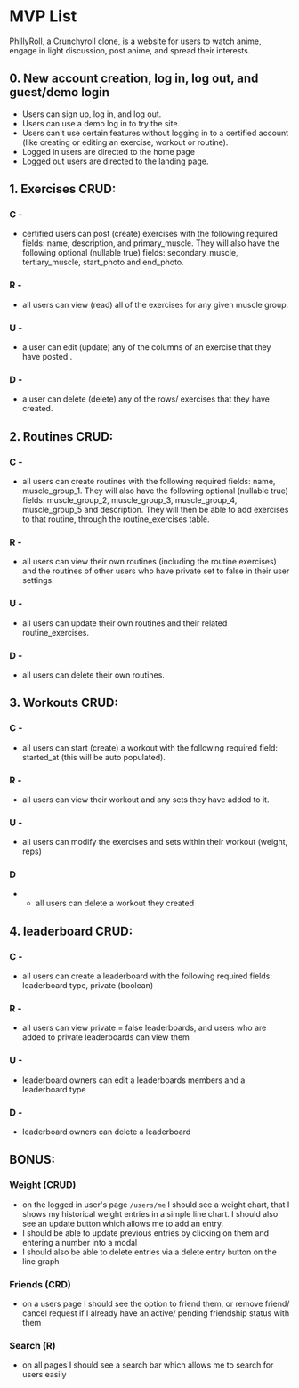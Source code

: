 # MVP List

PhillyRoll, a Crunchyroll clone, is a website for users to watch anime, engage in light discussion, post anime, and spread their interests.

## 0. New account creation, log in, log out, and guest/demo login

* Users can sign up, log in, and log out.
* Users can use a demo log in to try the site.
* Users can't use certain features without logging in to a certified account (like creating or editing an exercise, workout or routine).
* Logged in users are directed to the home page
* Logged out users are directed to the landing page.

## 1. Exercises CRUD:

### C -
* certified users can post (create) exercises with the following required fields: name, description, and primary_muscle. They will also have the following optional (nullable true) fields: secondary_muscle, tertiary_muscle, start_photo and end_photo.

### R -
 *  all users can view (read) all of the exercises for any given muscle group.

### U -
* a user can edit (update) any of the columns of an exercise that they have posted .

### D -
* a user can delete (delete) any of the rows/ exercises that they have created.

## 2. Routines CRUD:

### C -
* all users can create routines with the following required fields: name, muscle_group_1. They will also have the following optional (nullable true) fields: muscle_group_2, muscle_group_3, muscle_group_4, muscle_group_5 and description. They will then be able to add exercises to that routine, through the routine_exercises table.

### R -
* all users can view their own routines (including the routine exercises) and the routines of other users who have private set to false in their user settings.

### U -
* all users can update their own routines and their related routine_exercises.

### D -
* all users can delete their own routines.

## 3. Workouts CRUD:

### C -
* all users can start (create) a workout with the following required field: started_at (this will be auto populated).

### R -
* all users can view their workout and any sets they have added to it.

### U -
* all users can modify the exercises and sets within their workout (weight, reps)

### D
* - all users can delete a workout they created

## 4. leaderboard CRUD:

### C -
* all users can create a leaderboard with the following required fields: leaderboard type, private (boolean)

### R -
* all users can view private = false leaderboards, and users who are added to private leaderboards can view them

### U -
* leaderboard owners can edit a leaderboards members and a leaderboard type

### D -
* leaderboard owners can delete a leaderboard

## BONUS:

### Weight (CRUD)
  * on the logged in user's page `/users/me` I should see a weight chart, that I shows my historical weight entries in a simple line chart. I should also see an update button which allows me to add an entry.
  * I should be able to update previous entries by clicking on them and entering a number into a modal
  * I should also be able to delete entries via a delete entry button on the line graph

### Friends (CRD)
  * on a users page I should see the option to friend them, or remove friend/ cancel request if I already have an active/ pending friendship status with them

### Search (R)
  * on all pages I should see a search bar which allows me to search for users easily

